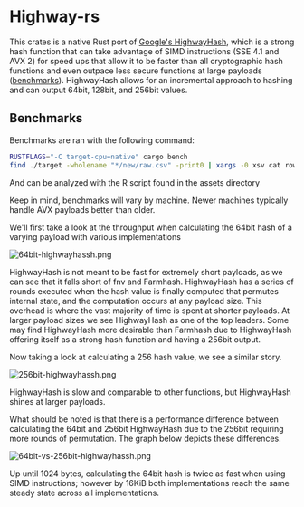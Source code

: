 # Highway-rs

This crates is a native Rust port of [Google's HighwayHash](https://github.com/google/highwayhash), which is a strong hash function that can take advantage of SIMD instructions (SSE 4.1 and AVX 2) for speed ups that allow it to be faster than all cryptographic hash functions and even outpace less secure functions at large payloads ([benchmarks](#benchmarks)). HighwayHash allows for an incremental approach to hashing and can output 64bit, 128bit, and 256bit values.

## Benchmarks

Benchmarks are ran with the following command:

```bash
RUSTFLAGS="-C target-cpu=native" cargo bench
find ./target -wholename "*/new/raw.csv" -print0 | xargs -0 xsv cat rows > assets/highway.csv
```

And can be analyzed with the R script found in the assets directory

Keep in mind, benchmarks will vary by machine. Newer machines typically handle AVX payloads better than older.

We'll first take a look at the throughput when calculating the 64bit hash of a varying payload with various implementations

![64bit-highwayhassh.png](assets/64bit-highwayhassh.png)

HighwayHash is not meant to be fast for extremely short payloads, as we can see that it falls short of fnv and Farmhash. HighwayHash has a series of rounds executed when the hash value is finally computed that permutes internal state, and the computation occurs at any payload size. This overhead is where the vast majority of time is spent at shorter payloads. At larger payload sizes we see HighwayHash as one of the top leaders. Some may find HighwayHash more desirable than Farmhash due to HighwayHash offering itself as a strong hash function and having a 256bit output.

Now taking a look at calculating a 256 hash value, we see a similar story.

![256bit-highwayhassh.png](assets/256bit-highwayhassh.png)

HighwayHash is slow and comparable to other functions, but HighwayHash shines at larger payloads.

What should be noted is that there is a performance difference between calculating the 64bit and 256bit HighwayHash due to the 256bit requiring more rounds of permutation. The graph below depicts these differences.

![64bit-vs-256bit-highwayhassh.png](assets/64bit-vs-256bit-highwayhassh.png)

Up until 1024 bytes, calculating the 64bit hash is twice as fast when using SIMD instructions; however by 16KiB both implementations reach the same steady state across all implementations.

